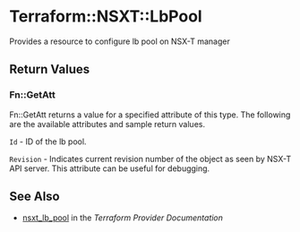 # Terraform::NSXT::LbPool

Provides a resource to configure lb pool on NSX-T manager

## Return Values

### Fn::GetAtt

Fn::GetAtt returns a value for a specified attribute of this type. The following are the available attributes and sample return values.

`Id` - ID of the lb pool.

`Revision` - Indicates current revision number of the object as seen by NSX-T API server. This attribute can be useful for debugging.

## See Also

* [nsxt_lb_pool](https://www.terraform.io/docs/providers/nsxt/r/lb_pool.html) in the _Terraform Provider Documentation_